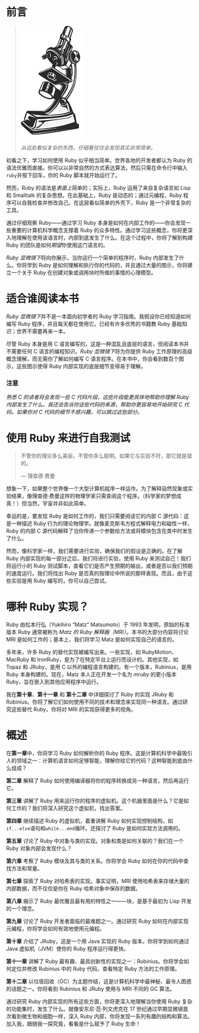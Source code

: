 # 前言

> ![没有标题的图片](img/httpatomoreillycomsourcenostarchimages1853819.png.jpg)
> 
> *从远处看似复杂的东西，仔细看往往会发现其实非常简单。*

初看之下，学习如何使用 Ruby 似乎相当简单。世界各地的开发者都认为 Ruby 的语法优雅而直接。你可以以非常自然的方式表达算法，然后只需在命令行中输入`ruby`并按下回车，你的 Ruby 脚本就开始运行了。

然而，Ruby 的语法是*表面上*简单的；实际上，Ruby 运用了来自复杂语言如 Lisp 和 Smalltalk 的复杂思想。在此基础上，Ruby 是动态的；通过元编程，Ruby 程序可以自我检查并修改自己。在这层看似简单的外壳下，Ruby 是一个非常复杂的工具。

通过仔细观察 Ruby——通过学习 Ruby 本身是如何在内部工作的——你会发现一些重要的计算机科学概念支撑着 Ruby 的众多特性。通过学习这些概念，你将更深入地理解在使用该语言时，内部到底发生了什么。在这个过程中，你将了解到构建 Ruby 的团队是如何*期望*你使用这门语言的。

*Ruby 显微镜下*将向你展示，当你运行一个简单的程序时，Ruby 内部发生了什么。你将学到 Ruby 是如何理解和执行你的代码的，并且通过大量的图示，你将建立一个关于 Ruby 在创建对象或调用块时所做的事情的心理模型。

# 适合谁阅读本书

*Ruby 显微镜下*并不是一本面向初学者的 Ruby 学习指南。我假设你已经知道如何编写 Ruby 程序，并且每天都在使用它。已经有许多优秀的书籍教 Ruby 基础知识；世界不需要再来一本。

尽管 Ruby 本身是用 C 语言编写的，这是一种混乱且底层的语言，但阅读本书并不需要任何 C 语言的编程知识。*Ruby 显微镜下*将为你提供 Ruby 工作原理的高级概念理解，而无需你了解如何编写 C 语言程序。在本书中，你会看到数百个图示，这些图示使得 Ruby 内部实现的底层细节变得易于理解。

### 注意

*熟悉 C 的读者将会发现一些 C 代码片段，这些片段能更具体地帮助你理解 Ruby 内部发生了什么。我还会告诉你这些代码的来源，帮助你更容易地开始研究 C 代码。如果你对 C 代码的细节不感兴趣，可以跳过这些部分。*

# 使用 Ruby 来进行自我测试

> 不管你的理论多么美丽，不管你多么聪明。如果它与实验不符，那它就是错的。
> 
> — 理查德·费曼

想象一下，如果整个世界像一个大型计算机程序一样运作。为了解释自然现象或实验结果，像理查德·费曼这样的物理学家只需查阅这个程序。（科学家的梦想成真！）但当然，宇宙并非如此简单。

幸运的是，要发现 Ruby 是如何工作的，我们只需要阅读它的内部 C 源代码：这是一种描述 Ruby 行为的理论物理学。就像麦克斯韦方程式解释电力和磁性一样，Ruby 的内部 C 源代码解释了当你传递一个参数给方法或将模块包含在类中时发生了什么。

然而，像科学家一样，我们需要进行实验，确保我们的假设是正确的。在了解 Ruby 内部实现的每一部分之后，我们将进行实验，使用 Ruby 来测试自己！我们将运行小的 Ruby 测试脚本，查看它们是否产生预期的输出，或者是否以我们预期的速度运行。我们将找出 Ruby 是否真的按理论中所说的那样表现。而且，由于这些实验是用 Ruby 编写的，你可以自己尝试。

# 哪种 Ruby 实现？

Ruby 由松本行弘（Yukihiro “Matz” Matsumoto）于 1993 年发明，原始的标准版本 Ruby 通常被称为 *Matz 的 Ruby 解释器（MRI）*。本书的大部分内容将讨论 MRI 是如何工作的；基本上，我们将学习 Matz 是如何实现自己的语言的。

多年来，许多 Ruby 的替代实现被编写出来。一些实现，如 RubyMotion、MacRuby 和 IronRuby，是为了在特定平台上运行而设计的。其他实现，如 Topaz 和 JRuby，是用 C 以外的编程语言构建的。有一个版本，Rubinius，是用 Ruby 本身构建的。现在，Matz 本人正在开发一个名为 *mruby* 的更小版本 Ruby，旨在嵌入到其他应用程序中运行。

我在**第十章**、**第十一章** 和 **第十二章** 中详细探讨了 Ruby 的实现 JRuby 和 Rubinius。你将了解它们如何使用不同的技术和理念来实现同一种语言。通过研究这些替代 Ruby，你将对 MRI 的实现获得更多的视角。

# 概述

在**第一章**中，你将学习 Ruby 如何解析你的 Ruby 程序。这是计算机科学中最吸引人的领域之一：计算机语言如何足够智能，理解你给它的代码？这种智能到底由什么组成？

**第二章** 解释了 Ruby 如何使用编译器将你的程序转换成另一种语言，然后再运行它。

**第三章** 讲解了 Ruby 用来运行你的程序的虚拟机。这个机器里面是什么？它是如何工作的？我们将深入研究这个虚拟机，找出答案。

**第四章** 继续描述 Ruby 的虚拟机，着重讲解 Ruby 如何实现控制结构，如`if...else`语句和`while...end`循环。还探讨了 Ruby 是如何实现方法调用的。

**第五章** 讨论了 Ruby 中对象与类的实现。对象和类是如何关联的？我们在一个 Ruby 对象内部会发现什么？

**第六章** 考察了 Ruby 模块及其与类的关系。你将学会 Ruby 如何在你的代码中查找方法和常量。

**第七章** 探索了 Ruby 对哈希表的实现。事实证明，MRI 使用哈希表来存储大量的内部数据，而不仅仅是你在 Ruby 哈希对象中保存的数据。

**第八章** 揭示了 Ruby 最优雅且最有用的特性之一——块，是基于最初为 Lisp 开发的一个理念。

**第九章** 讨论了 Ruby 开发者面临的最难题之一。通过研究 Ruby 如何在内部实现元编程，你将学会如何有效地使用元编程。

**第十章** 介绍了 JRuby，这是一个用 Java 实现的 Ruby 版本。你将学到如何通过 Java 虚拟机（JVM）使你的 Ruby 程序运行得更快。

**第十一章** 讲解了 Ruby 最有趣、最具创新性的实现之一：Rubinius。你将学会如何定位并修改 Rubinius 中的 Ruby 代码，查看特定 Ruby 方法的工作原理。

**第十二章** 以垃圾回收（GC）为主题作结，这是计算机科学中最神秘、最令人困惑的话题之一。你将看到 Rubinius 和 JRuby 使用与 MRI 不同的 GC 算法。

通过研究 Ruby 内部实现的所有这些方面，你将更深入地理解当你使用 Ruby 复杂的功能集时，发生了什么。就像安东尼·范·列文虎克在 17 世纪通过早期显微镜首次看到微生物和细胞一样，深入 Ruby 内部，你将发现一系列有趣的结构和算法。加入我，跟随我一探究竟，看看是什么赋予了 Ruby 生命！
